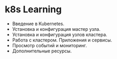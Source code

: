 # k8s Learning 

- Введение в Kubernetes.
- Установка и конфигурация мастер узла.
- Установка и конфигурация узлов кластера.
- Работа с кластером. Приложения и сервисы.
- Просмотр событий и мониторинг.
- Дополнительные ресурсы.
